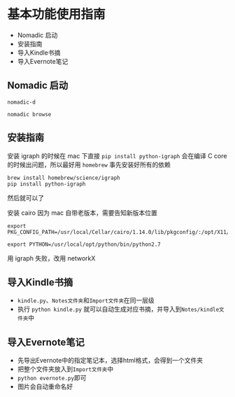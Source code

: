 # 基本功能使用指南


<!-- MarkdownTOC -->

- Nomadic 启动
- 安装指南
- 导入Kindle书摘
- 导入Evernote笔记

<!-- /MarkdownTOC -->

## Nomadic 启动

    nomadic-d

    nomadic browse

## 安装指南

安装 igraph 的时候在 mac 下直接 `pip install python-igraph` 会在编译 C core 的时候出问题，所以最好用 `homebrew` 事先安装好所有的依赖

    brew install homebrew/science/igraph
    pip install python-igraph

然后就可以了

安装 cairo 因为 mac 自带老版本，需要告知新版本位置

    export PKG_CONFIG_PATH=/usr/local/Cellar/cairo/1.14.0/lib/pkgconfig/:/opt/X11/lib/pkgconfig

    export PYTHON=/usr/local/opt/python/bin/python2.7

用 igraph 失败，改用 networkX



## 导入Kindle书摘

+ `kindle.py`、`Notes文件夹`和`Import文件夹`在同一层级
+ 执行 `python kindle.py` 就可以自动生成对应书摘，并导入到`Notes/kindle文件夹`中

## 导入Evernote笔记

+ 先导出Evernote中的指定笔记本，选择html格式，会得到一个文件夹
+ 把整个文件夹放入到`Import文件夹`中
+ `python evernote.py`即可
+ 图片会自动重命名好
